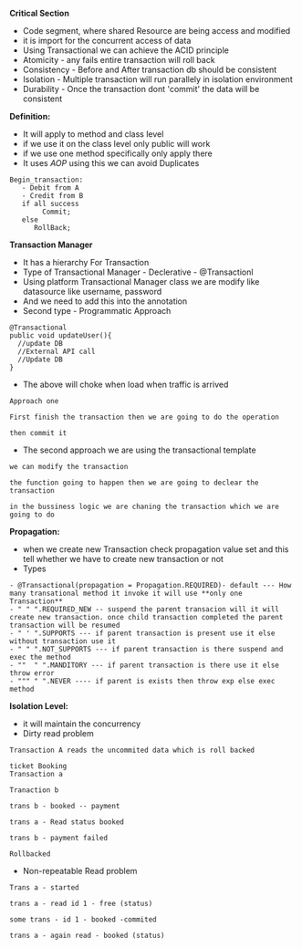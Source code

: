 **Critical Section**
- Code segment, where shared Resource are being access and modified
- it is import for the concurrent access of data
- Using Transactional we can achieve the ACID principle
- Atomicity - any fails entire transaction will roll back
- Consistency - Before and After transaction db should be consistent
- Isolation - Multiple transaction will run parallely in isolation environment
- Durability - Once the transaction dont 'commit' the data will be consistent

**Definition:**
- It will apply to method and class level
- if we use it on the class level only public will work
- if we use one method specifically only apply there
- It uses *AOP* using this we can avoid Duplicates
```
Begin_transaction:
   - Debit from A
   - Credit from B
   if all success 
        Commit;
   else 
      RollBack;
```

**Transaction Manager**
- It has a hierarchy For Transaction
- Type of Transactional Manager - Declerative - @Transactionl
- Using platform Transactional Manager class we are modify like datasource like username, password
- And we need to add this into the annotation
- Second type - Programmatic Approach
```
@Transactional
public void updateUser(){
  //update DB
  //External API call
  //Update DB
}
```
- The above will choke when load when traffic is arrived
```
Approach one

First finish the transaction then we are going to do the operation

then commit it
```
- The second approach we are using the transactional template
```
we can modify the transaction

the function going to happen then we are going to declear the transaction

in the bussiness logic we are chaning the transaction which we are going to do
```

**Propagation:**
- when we create new Transaction check propagation value set and this tell whether we have to create new transaction or not
- Types
```
- @Transactional(propagation = Propagation.REQUIRED)- default --- How many transational method it invoke it will use **only one Transaction**
- " " ".REQUIRED_NEW -- suspend the parent transacion will it will create new transaction. once child transaction completed the parent transaction will be resumed
- " ' ".SUPPORTS --- if parent transaction is present use it else without transaction use it
- " " ".NOT_SUPPORTS --- if parent transaction is there suspend and exec the method
- ""  " ".MANDITORY --- if parent transaction is there use it else throw error
- """ " ".NEVER ---- if parent is exists then throw exp else exec method
```

**Isolation Level:**
- it will maintain the concurrency
- Dirty read problem
```
Transaction A reads the uncommited data which is roll backed

ticket Booking
Transaction a 

Tranaction b

trans b - booked -- payment

trans a - Read status booked 

trans b - payment failed

Rollbacked
```
- Non-repeatable Read problem
```
Trans a - started

trans a - read id 1 - free (status)

some trans - id 1 - booked -commited

trans a - again read - booked (status)
```
